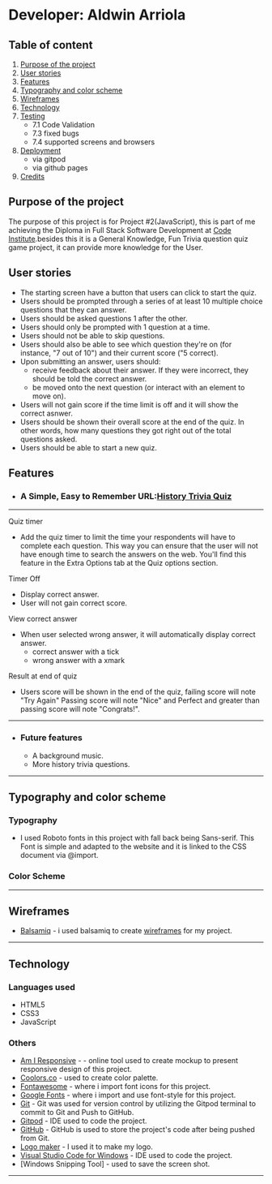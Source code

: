 # Developer: Aldwin Arriola

## Table of content
1. [Purpose of the project](#purpose-of-the-project)
2. [User stories](#user-stories)
3. [Features](#features)
4. [Typography and color scheme](#typography-and-color-scheme)
5. [Wireframes](#wireframes)
6. [Technology](#technology)
7. [Testing](#testing)
   - 7.1 Code Validation
   - 7.3 fixed bugs
   - 7.4 supported screens and browsers
8. [Deployment](#deployment)
   - via gitpod
   - via github pages
9. [Credits](#credits)


## Purpose of the project
The purpose of this project is for Project #2(JavaScript), this is part of me achieving the Diploma in Full Stack Software Development at [Code Institute](https://codeinstitute.net/).besides this it is a General Knowledge, Fun Trivia question quiz game project, it can provide more knowledge for the User.
## User stories
 - The starting screen have a button that users can click to start the quiz.
 - Users should be prompted through a series of at least 10 multiple choice questions that they can answer.
 - Users should be asked questions 1 after the other.
 - Users should only be prompted with 1 question at a time.
 - Users should not be able to skip questions.
 - Users should also be able to see which question they're on (for instance, "7 out of 10") and their current score ("5 correct).
 - Upon submitting an answer, users should:
    - receive feedback about their answer. If they were incorrect, they should be told the correct answer.
    - be moved onto the next question (or interact with an element to move on).
 - Users will not gain score if the time limit is off and it will show the correct asnwer.
 - Users should be shown their overall score at the end of the quiz. In other words, how many questions they got right out of the total questions asked.
 - Users should be able to start a new quiz.
## Features
- ### A Simple, Easy to Remember URL:[History Trivia Quiz](https://araldwin.github.io/Project-2/)
-----
Quiz timer 
 - Add the quiz timer to limit the time your respondents will have to complete each question. This way you can ensure that the user will not have enough time to search the answers on the web. You'll find this feature in the Extra Options tab at the Quiz options section.

Timer Off
 - Display correct answer.
 - User will not gain correct score.

View correct answer
 - When user selected wrong answer, it will automatically display correct answer.
   - correct answer with a tick
   - wrong answer with a xmark

Result at end of quiz
 - Users score will be shown in the end of the quiz, failing score will note "Try Again" Passing score will note "Nice" and Perfect and greater than passing score will note "Congrats!".
 -----
 - ### Future features
      - A background music.
      - More history trivia questions.
 -----     
## Typography and color scheme
### Typography
- I used Roboto fonts in this project with fall back being Sans-serif. This Font is simple and adapted to the website and it is linked to the CSS document via @import.

### Color Scheme
-----
## Wireframes
- [Balsamiq](https://balsamiq.com) - i used balsamiq to create [wireframes](https://balsamiq.cloud/shny6lm/pz4i6g4/rE2F0) for my project.
-----
## Technology
### Languages used
- HTML5
- CSS3
- JavaScript
### Others
- [Am I Responsive](https://ui.dev/amiresponsive) - - online tool used to create mockup to present responsive design of this project.
- [Coolors.co](https://coolors.co) - used to create color palette.
- [Fontawesome](https://fontawesome.com/icons/) - where i import font icons for this project.
- [Google Fonts](https://fonts.google.com) - where i import and use font-style for this project.
- [Git](http://gitscm.com) - Git was used for version control by utilizing the Gitpod terminal to commit to Git and Push to GitHub.
- [Gitpod](https://gitpod.io) - IDE used to code the project.
- [GitHub](https://github.com) - GitHub is used to store the project's code after being pushed from Git.
- [Logo maker](https://play.google.com/store/apps/details?id=splendid.logomaker.designer&hl=en&gl=US) - I used it to make my logo.
- [Visual Studio Code for Windows]() - IDE used to code the project.
- [Windows Snipping Tool] - used to save the screen shot.
-----
